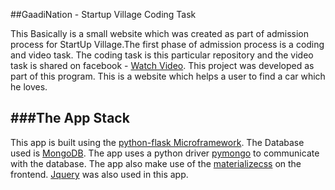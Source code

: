 ##GaadiNation - Startup Village Coding Task

This Basically is a small website which was created as part of admission process for StartUp Village.The first phase of 
admission process is a coding and video task. The coding task is this particular repository and the video
task is shared on facebook - [Watch Video](https://www.facebook.com/ajo.john2/videos/10206988943434164/).
This project was developed as part of this program. This is a website which helps a user to find a car which he loves.

###The App Stack
-------
This app is built using the [python-flask Microframework](http://flask.pocoo.org/). The Database used is [MongoDB](https://www.mongodb.com/). The app uses a python driver [pymongo](https://api.mongodb.com/python/current/) to communicate with the database. The app also make use of the [materializecss](http://materializecss.com/) on the frontend. [Jquery](https://jquery.com/) was also used in this app.

